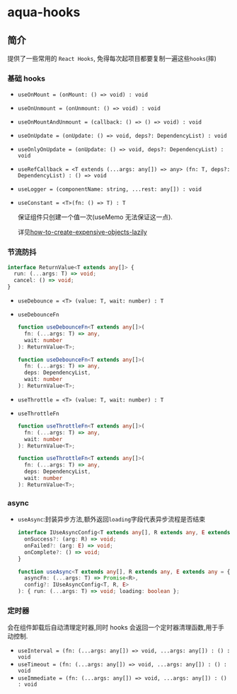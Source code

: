 # aqua-hooks

## 简介

提供了一些常用的 `React Hooks`, 免得每次起项目都要复制一遍这些`hooks`(摔)

### 基础 hooks

- `useOnMount = (onMount: () => void) : void`
- `useOnUnmount = (onUnmount: () => void) : void`
- `useOnMountAndUnmount = (callback: () => () => void) : void`
- `useOnUpdate = (onUpdate: () => void, deps?: DependencyList) : void`
- `useOnlyOnUpdate = (onUpdate: () => void, deps?: DependencyList) : void`
- `useRefCallback = <T extends (...args: any[]) => any> (fn: T, deps?: DependencyList) : () => void`
- `useLogger = (componentName: string, ...rest: any[]) : void`
- `useConstant = <T>(fn: () => T) : T`

  保证组件只创建一个值一次(useMemo 无法保证这一点).

  详见[how-to-create-expensive-objects-lazily](https://reactjs.org/docs/hooks-faq.html#how-to-create-expensive-objects-lazily)

### 节流防抖

```typescript
interface ReturnValue<T extends any[]> {
  run: (...args: T) => void;
  cancel: () => void;
}
```

- `useDebounce = <T> (value: T, wait: number) : T`

- `useDebounceFn`

  ```typescript
  function useDebounceFn<T extends any[]>(
    fn: (...args: T) => any,
    wait: number
  ): ReturnValue<T>;

  function useDebounceFn<T extends any[]>(
    fn: (...args: T) => any,
    deps: DependencyList,
    wait: number
  ): ReturnValue<T>;
  ```

- `useThrottle = <T> (value: T, wait: number) : T`
- `useThrottleFn`

  ```typescript
  function useThrottleFn<T extends any[]>(
    fn: (...args: T) => any,
    wait: number
  ): ReturnValue<T>;

  function useThrottleFn<T extends any[]>(
    fn: (...args: T) => any,
    deps: DependencyList,
    wait: number
  ): ReturnValue<T>;
  ```

### async

- `useAsync`:封装异步方法,额外返回`loading`字段代表异步流程是否结束

  ```typescript
  interface IUseAsyncConfig<T extends any[], R extends any, E extends any> {
    onSuccess?: (arg: R) => void;
    onFailed?: (arg: E) => void;
    onComplete?: () => void;
  }

  function useAsync<T extends any[], R extends any, E extends any = {}>(
    asyncFn: (...args: T) => Promise<R>,
    config?: IUseAsyncConfig<T, R, E>
  ): { run: (...args: T) => void; loading: boolean };
  ```

### 定时器

会在组件卸载后自动清理定时器,同时 hooks 会返回一个定时器清理函数,用于手动控制.

- `useInterval = (fn: (...args: any[]) => void, ...args: any[]) : () : void`
- `useTimeout = (fn: (...args: any[]) => void, ...args: any[]) : () : void`
- `useImmediate = (fn: (...args: any[]) => void, ...args: any[]) : () : void`
